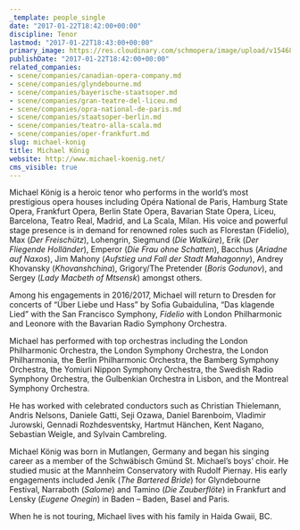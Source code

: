 ```yaml
---
_template: people_single
date: "2017-01-22T18:42:00+00:00"
discipline: Tenor
lastmod: "2017-01-22T18:43:00+00:00"
primary_image: https://res.cloudinary.com/schmopera/image/upload/v1546829918/media/2019/01/MichaelKoenig.jpg
publishDate: "2017-01-22T18:42:00+00:00"
related_companies:
- scene/companies/canadian-opera-company.md
- scene/companies/glyndebourne.md
- scene/companies/bayerische-staatsoper.md
- scene/companies/gran-teatre-del-liceu.md
- scene/companies/opra-national-de-paris.md
- scene/companies/staatsoper-berlin.md
- scene/companies/teatro-alla-scala.md
- scene/companies/oper-frankfurt.md
slug: michael-konig
title: Michael König
website: http://www.michael-koenig.net/
cms_visible: true
---
```

Michael König is a heroic tenor who performs in the world’s most prestigious opera houses including Opéra National de Paris, Hamburg State Opera, Frankfurt Opera, Berlin State Opera, Bavarian State Opera, Liceu, Barcelona, Teatro Real, Madrid, and La Scala, Milan.  His voice and powerful stage presence is in demand for renowned roles such as Florestan (Fidelio), Max (*Der Freischütz*), Lohengrin, Siegmund (*Die Walküre*), Erik (*Der Fliegende Holländer*), Emperor (*Die Frau ohne Schatten*), Bacchus (*Ariadne auf Naxos*), Jim Mahony (*Aufstieg und Fall der Stadt Mahagonny*), Andrey Khovansky (*Khovanshchina*), Grigory/The Pretender (*Boris Godunov*), and Sergey (*Lady Macbeth of Mtsensk*) amongst others.

Among his engagements in 2016/2017, Michael will return to Dresden for concerts of “Über Liebe und Hass” by Sofia Gubaidulina, “Das klagende Lied” with the San Francisco Symphony, *Fidelio* with London Philharmonic and Leonore with the Bavarian Radio Symphony Orchestra.

Michael has performed with top orchestras including the London Philharmonic Orchestra, the London Symphony Orchestra, the London Philharmonia, the Berlin Philharmonic Orchestra, the Bamberg Symphony Orchestra, the Yomiuri Nippon Symphony Orchestra, the Swedish Radio Symphony Orchestra, the Gulbenkian Orchestra in Lisbon, and the Montreal Symphony Orchestra.

He has worked with celebrated conductors such as Christian Thielemann, Andris Nelsons, Daniele Gatti, Seji Ozawa, Daniel Barenboim, Vladimir Jurowski, Gennadi Rozhdesventsky, Hartmut Hänchen, Kent Nagano, Sebastian Weigle, and Sylvain Cambreling.

Michael König was born in Mutlangen, Germany and began his singing career as a member of the Schwäbisch Gmünd St. Michael’s boys’ choir. He studied music at the Mannheim Conservatory with Rudolf Piernay. His early engagements included Jeník (*The Bartered Bride*) for Glyndebourne Festival, Narraboth (*Salome*) and Tamino (*Die Zauberflöte*) in Frankfurt and Lensky (*Eugene Onegin*) in Baden – Baden, Basel and Paris.

When he is not touring, Michael lives with his family in Haida Gwaii, BC.
